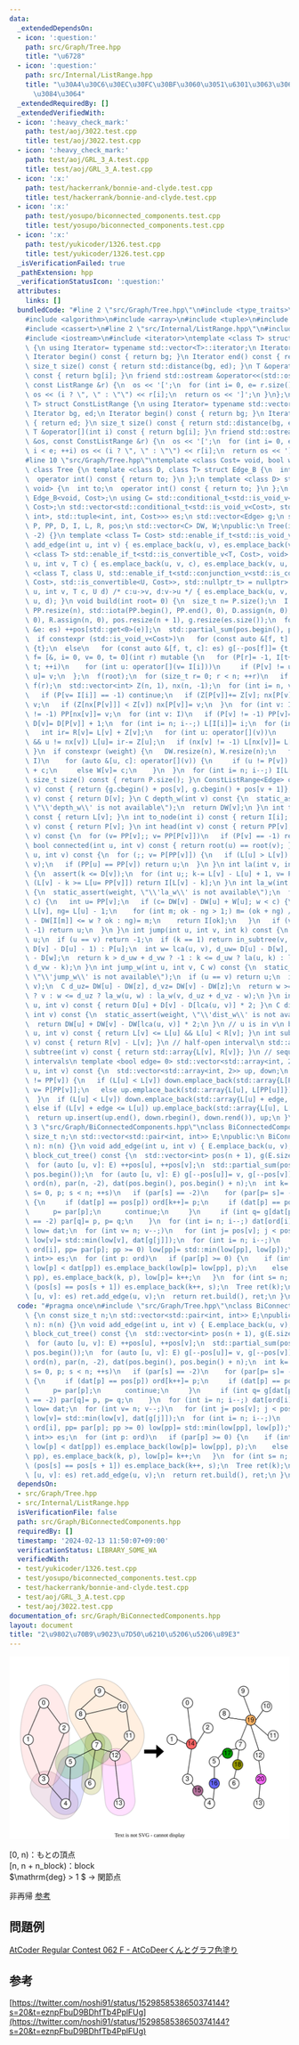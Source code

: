 ```yaml
---
data:
  _extendedDependsOn:
  - icon: ':question:'
    path: src/Graph/Tree.hpp
    title: "\u6728"
  - icon: ':question:'
    path: src/Internal/ListRange.hpp
    title: "\u30A4\u30C6\u30EC\u30FC\u30BF\u3060\u3051\u6301\u3063\u3066\u304A\u304F\
      \u3084\u3064"
  _extendedRequiredBy: []
  _extendedVerifiedWith:
  - icon: ':heavy_check_mark:'
    path: test/aoj/3022.test.cpp
    title: test/aoj/3022.test.cpp
  - icon: ':heavy_check_mark:'
    path: test/aoj/GRL_3_A.test.cpp
    title: test/aoj/GRL_3_A.test.cpp
  - icon: ':x:'
    path: test/hackerrank/bonnie-and-clyde.test.cpp
    title: test/hackerrank/bonnie-and-clyde.test.cpp
  - icon: ':x:'
    path: test/yosupo/biconnected_components.test.cpp
    title: test/yosupo/biconnected_components.test.cpp
  - icon: ':x:'
    path: test/yukicoder/1326.test.cpp
    title: test/yukicoder/1326.test.cpp
  _isVerificationFailed: true
  _pathExtension: hpp
  _verificationStatusIcon: ':question:'
  attributes:
    links: []
  bundledCode: "#line 2 \"src/Graph/Tree.hpp\"\n#include <type_traits>\n#include <cstddef>\n\
    #include <algorithm>\n#include <array>\n#include <tuple>\n#include <numeric>\n\
    #include <cassert>\n#line 2 \"src/Internal/ListRange.hpp\"\n#include <vector>\n\
    #include <iostream>\n#include <iterator>\ntemplate <class T> struct ListRange\
    \ {\n using Iterator= typename std::vector<T>::iterator;\n Iterator bg, ed;\n\
    \ Iterator begin() const { return bg; }\n Iterator end() const { return ed; }\n\
    \ size_t size() const { return std::distance(bg, ed); }\n T &operator[](int i)\
    \ const { return bg[i]; }\n friend std::ostream &operator<<(std::ostream &os,\
    \ const ListRange &r) {\n  os << '[';\n  for (int i= 0, e= r.size(); i < e; ++i)\
    \ os << (i ? \", \" : \"\") << r[i];\n  return os << ']';\n }\n};\ntemplate <class\
    \ T> struct ConstListRange {\n using Iterator= typename std::vector<T>::const_iterator;\n\
    \ Iterator bg, ed;\n Iterator begin() const { return bg; }\n Iterator end() const\
    \ { return ed; }\n size_t size() const { return std::distance(bg, ed); }\n const\
    \ T &operator[](int i) const { return bg[i]; }\n friend std::ostream &operator<<(std::ostream\
    \ &os, const ConstListRange &r) {\n  os << '[';\n  for (int i= 0, e= r.size();\
    \ i < e; ++i) os << (i ? \", \" : \"\") << r[i];\n  return os << ']';\n }\n};\n\
    #line 10 \"src/Graph/Tree.hpp\"\ntemplate <class Cost= void, bool weight= false>\
    \ class Tree {\n template <class D, class T> struct Edge_B {\n  int to;\n  T cost;\n\
    \  operator int() const { return to; }\n };\n template <class D> struct Edge_B<D,\
    \ void> {\n  int to;\n  operator int() const { return to; }\n };\n using Edge=\
    \ Edge_B<void, Cost>;\n using C= std::conditional_t<std::is_void_v<Cost>, std::nullptr_t,\
    \ Cost>;\n std::vector<std::conditional_t<std::is_void_v<Cost>, std::pair<int,\
    \ int>, std::tuple<int, int, Cost>>> es;\n std::vector<Edge> g;\n std::vector<int>\
    \ P, PP, D, I, L, R, pos;\n std::vector<C> DW, W;\npublic:\n Tree(int n): P(n,\
    \ -2) {}\n template <class T= Cost> std::enable_if_t<std::is_void_v<T>, void>\
    \ add_edge(int u, int v) { es.emplace_back(u, v), es.emplace_back(v, u); }\n template\
    \ <class T> std::enable_if_t<std::is_convertible_v<T, Cost>, void> add_edge(int\
    \ u, int v, T c) { es.emplace_back(u, v, c), es.emplace_back(v, u, c); }\n template\
    \ <class T, class U, std::enable_if_t<std::conjunction_v<std::is_convertible<T,\
    \ Cost>, std::is_convertible<U, Cost>>, std::nullptr_t> = nullptr> void add_edge(int\
    \ u, int v, T c, U d) /* c:u->v, d:v->u */ { es.emplace_back(u, v, c), es.emplace_back(v,\
    \ u, d); }\n void build(int root= 0) {\n  size_t n= P.size();\n  I.resize(n),\
    \ PP.resize(n), std::iota(PP.begin(), PP.end(), 0), D.assign(n, 0), L.assign(n,\
    \ 0), R.assign(n, 0), pos.resize(n + 1), g.resize(es.size());\n  for (const auto\
    \ &e: es) ++pos[std::get<0>(e)];\n  std::partial_sum(pos.begin(), pos.end(), pos.begin());\n\
    \  if constexpr (std::is_void_v<Cost>)\n   for (const auto &[f, t]: es) g[--pos[f]]=\
    \ {t};\n  else\n   for (const auto &[f, t, c]: es) g[--pos[f]]= {t, c};\n  auto\
    \ f= [&, i= 0, v= 0, t= 0](int r) mutable {\n   for (P[r]= -1, I[t++]= r; i <\
    \ t; ++i)\n    for (int u: operator[](v= I[i]))\n     if (P[v] != u) P[I[t++]=\
    \ u]= v;\n  };\n  f(root);\n  for (size_t r= 0; r < n; ++r)\n   if (P[r] == -2)\
    \ f(r);\n  std::vector<int> Z(n, 1), nx(n, -1);\n  for (int i= n, v; i--;) {\n\
    \   if (P[v= I[i]] == -1) continue;\n   if (Z[P[v]]+= Z[v]; nx[P[v]] == -1) nx[P[v]]=\
    \ v;\n   if (Z[nx[P[v]]] < Z[v]) nx[P[v]]= v;\n  }\n  for (int v: I)\n   if (nx[v]\
    \ != -1) PP[nx[v]]= v;\n  for (int v: I)\n   if (P[v] != -1) PP[v]= PP[PP[v]],\
    \ D[v]= D[P[v]] + 1;\n  for (int i= n; i--;) L[I[i]]= i;\n  for (int v: I) {\n\
    \   int ir= R[v]= L[v] + Z[v];\n   for (int u: operator[](v))\n    if (u != P[v]\
    \ && u != nx[v]) L[u]= ir-= Z[u];\n   if (nx[v] != -1) L[nx[v]]= L[v] + 1;\n \
    \ }\n  if constexpr (weight) {\n   DW.resize(n), W.resize(n);\n   for (int v:\
    \ I)\n    for (auto &[u, c]: operator[](v)) {\n     if (u != P[v]) DW[u]= DW[v]\
    \ + c;\n     else W[v]= c;\n    }\n  }\n  for (int i= n; i--;) I[L[i]]= i;\n }\n\
    \ size_t size() const { return P.size(); }\n ConstListRange<Edge> operator[](int\
    \ v) const { return {g.cbegin() + pos[v], g.cbegin() + pos[v + 1]}; }\n int depth(int\
    \ v) const { return D[v]; }\n C depth_w(int v) const {\n  static_assert(weight,\
    \ \"\\'depth_w\\' is not available\");\n  return DW[v];\n }\n int to_seq(int v)\
    \ const { return L[v]; }\n int to_node(int i) const { return I[i]; }\n int parent(int\
    \ v) const { return P[v]; }\n int head(int v) const { return PP[v]; }\n int root(int\
    \ v) const {\n  for (v= PP[v];; v= PP[P[v]])\n   if (P[v] == -1) return v;\n }\n\
    \ bool connected(int u, int v) const { return root(u) == root(v); }\n int lca(int\
    \ u, int v) const {\n  for (;; v= P[PP[v]]) {\n   if (L[u] > L[v]) std::swap(u,\
    \ v);\n   if (PP[u] == PP[v]) return u;\n  }\n }\n int la(int v, int k) const\
    \ {\n  assert(k <= D[v]);\n  for (int u;; k-= L[v] - L[u] + 1, v= P[u])\n   if\
    \ (L[v] - k >= L[u= PP[v]]) return I[L[v] - k];\n }\n int la_w(int v, C w) const\
    \ {\n  static_assert(weight, \"\\'la_w\\' is not available\");\n  for (C c;; w-=\
    \ c) {\n   int u= PP[v];\n   if (c= DW[v] - DW[u] + W[u]; w < c) {\n    int ok=\
    \ L[v], ng= L[u] - 1;\n    for (int m; ok - ng > 1;) m= (ok + ng) / 2, (DW[v]\
    \ - DW[I[m]] <= w ? ok : ng)= m;\n    return I[ok];\n   }\n   if (v= P[u]; v ==\
    \ -1) return u;\n  }\n }\n int jump(int u, int v, int k) const {\n  if (!k) return\
    \ u;\n  if (u == v) return -1;\n  if (k == 1) return in_subtree(v, u) ? la(v,\
    \ D[v] - D[u] - 1) : P[u];\n  int w= lca(u, v), d_uw= D[u] - D[w], d_vw= D[v]\
    \ - D[w];\n  return k > d_uw + d_vw ? -1 : k <= d_uw ? la(u, k) : la(v, d_uw +\
    \ d_vw - k);\n }\n int jump_w(int u, int v, C w) const {\n  static_assert(weight,\
    \ \"\\'jump_w\\' is not available\");\n  if (u == v) return u;\n  int z= lca(u,\
    \ v);\n  C d_uz= DW[u] - DW[z], d_vz= DW[v] - DW[z];\n  return w >= d_uz + d_vz\
    \ ? v : w <= d_uz ? la_w(u, w) : la_w(v, d_uz + d_vz - w);\n }\n int dist(int\
    \ u, int v) const { return D[u] + D[v] - D[lca(u, v)] * 2; }\n C dist_w(int u,\
    \ int v) const {\n  static_assert(weight, \"\\'dist_w\\' is not available\");\n\
    \  return DW[u] + DW[v] - DW[lca(u, v)] * 2;\n }\n // u is in v\n bool in_subtree(int\
    \ u, int v) const { return L[v] <= L[u] && L[u] < R[v]; }\n int subtree_size(int\
    \ v) const { return R[v] - L[v]; }\n // half-open interval\n std::array<int, 2>\
    \ subtree(int v) const { return std::array{L[v], R[v]}; }\n // sequence of closed\
    \ intervals\n template <bool edge= 0> std::vector<std::array<int, 2>> path(int\
    \ u, int v) const {\n  std::vector<std::array<int, 2>> up, down;\n  while (PP[u]\
    \ != PP[v]) {\n   if (L[u] < L[v]) down.emplace_back(std::array{L[PP[v]], L[v]}),\
    \ v= P[PP[v]];\n   else up.emplace_back(std::array{L[u], L[PP[u]]}), u= P[PP[u]];\n\
    \  }\n  if (L[u] < L[v]) down.emplace_back(std::array{L[u] + edge, L[v]});\n \
    \ else if (L[v] + edge <= L[u]) up.emplace_back(std::array{L[u], L[v] + edge});\n\
    \  return up.insert(up.end(), down.rbegin(), down.rend()), up;\n }\n};\n#line\
    \ 3 \"src/Graph/BiConnectedComponents.hpp\"\nclass BiConnectedComponents {\n const\
    \ size_t n;\n std::vector<std::pair<int, int>> E;\npublic:\n BiConnectedComponents(int\
    \ n): n(n) {}\n void add_edge(int u, int v) { E.emplace_back(u, v); }\n Tree<void>\
    \ block_cut_tree() const {\n  std::vector<int> pos(n + 1), g(E.size() * 2);\n\
    \  for (auto [u, v]: E) ++pos[u], ++pos[v];\n  std::partial_sum(pos.begin(), pos.end(),\
    \ pos.begin());\n  for (auto [u, v]: E) g[--pos[u]]= v, g[--pos[v]]= u;\n  std::vector<int>\
    \ ord(n), par(n, -2), dat(pos.begin(), pos.begin() + n);\n  int k= 0;\n  for (int\
    \ s= 0, p; s < n; ++s)\n   if (par[s] == -2)\n    for (par[p= s]= -1; p >= 0;)\
    \ {\n     if (dat[p] == pos[p]) ord[k++]= p;\n     if (dat[p] == pos[p + 1]) {\n\
    \      p= par[p];\n      continue;\n     }\n     if (int q= g[dat[p]++]; par[q]\
    \ == -2) par[q]= p, p= q;\n    }\n  for (int i= n; i--;) dat[ord[i]]= i;\n  auto\
    \ low= dat;\n  for (int v= n; v--;)\n   for (int j= pos[v]; j < pos[v + 1]; ++j)\
    \ low[v]= std::min(low[v], dat[g[j]]);\n  for (int i= n; i--;)\n   if (int p=\
    \ ord[i], pp= par[p]; pp >= 0) low[pp]= std::min(low[pp], low[p]);\n  std::vector<std::pair<int,\
    \ int>> es;\n  for (int p: ord)\n   if (par[p] >= 0) {\n    if (int pp= par[p];\
    \ low[p] < dat[pp]) es.emplace_back(low[p]= low[pp], p);\n    else es.emplace_back(k,\
    \ pp), es.emplace_back(k, p), low[p]= k++;\n   }\n  for (int s= n; s--;)\n   if\
    \ (pos[s] == pos[s + 1]) es.emplace_back(k++, s);\n  Tree ret(k);\n  for (auto\
    \ [u, v]: es) ret.add_edge(u, v);\n  return ret.build(), ret;\n }\n};\n"
  code: "#pragma once\n#include \"src/Graph/Tree.hpp\"\nclass BiConnectedComponents\
    \ {\n const size_t n;\n std::vector<std::pair<int, int>> E;\npublic:\n BiConnectedComponents(int\
    \ n): n(n) {}\n void add_edge(int u, int v) { E.emplace_back(u, v); }\n Tree<void>\
    \ block_cut_tree() const {\n  std::vector<int> pos(n + 1), g(E.size() * 2);\n\
    \  for (auto [u, v]: E) ++pos[u], ++pos[v];\n  std::partial_sum(pos.begin(), pos.end(),\
    \ pos.begin());\n  for (auto [u, v]: E) g[--pos[u]]= v, g[--pos[v]]= u;\n  std::vector<int>\
    \ ord(n), par(n, -2), dat(pos.begin(), pos.begin() + n);\n  int k= 0;\n  for (int\
    \ s= 0, p; s < n; ++s)\n   if (par[s] == -2)\n    for (par[p= s]= -1; p >= 0;)\
    \ {\n     if (dat[p] == pos[p]) ord[k++]= p;\n     if (dat[p] == pos[p + 1]) {\n\
    \      p= par[p];\n      continue;\n     }\n     if (int q= g[dat[p]++]; par[q]\
    \ == -2) par[q]= p, p= q;\n    }\n  for (int i= n; i--;) dat[ord[i]]= i;\n  auto\
    \ low= dat;\n  for (int v= n; v--;)\n   for (int j= pos[v]; j < pos[v + 1]; ++j)\
    \ low[v]= std::min(low[v], dat[g[j]]);\n  for (int i= n; i--;)\n   if (int p=\
    \ ord[i], pp= par[p]; pp >= 0) low[pp]= std::min(low[pp], low[p]);\n  std::vector<std::pair<int,\
    \ int>> es;\n  for (int p: ord)\n   if (par[p] >= 0) {\n    if (int pp= par[p];\
    \ low[p] < dat[pp]) es.emplace_back(low[p]= low[pp], p);\n    else es.emplace_back(k,\
    \ pp), es.emplace_back(k, p), low[p]= k++;\n   }\n  for (int s= n; s--;)\n   if\
    \ (pos[s] == pos[s + 1]) es.emplace_back(k++, s);\n  Tree ret(k);\n  for (auto\
    \ [u, v]: es) ret.add_edge(u, v);\n  return ret.build(), ret;\n }\n};"
  dependsOn:
  - src/Graph/Tree.hpp
  - src/Internal/ListRange.hpp
  isVerificationFile: false
  path: src/Graph/BiConnectedComponents.hpp
  requiredBy: []
  timestamp: '2024-02-13 11:50:07+09:00'
  verificationStatus: LIBRARY_SOME_WA
  verifiedWith:
  - test/yukicoder/1326.test.cpp
  - test/yosupo/biconnected_components.test.cpp
  - test/hackerrank/bonnie-and-clyde.test.cpp
  - test/aoj/GRL_3_A.test.cpp
  - test/aoj/3022.test.cpp
documentation_of: src/Graph/BiConnectedComponents.hpp
layout: document
title: "2\u9802\u70B9\u9023\u7D50\u6210\u5206\u5206\u89E3"
---
```


![bct.svg](https://github.com/hashiryo/Library/blob/master/img/bct.svg?raw=true)

[0, n)：もとの頂点 \
[n, n + n_block)：block\
$\mathrm{deg} > 1 $ $\rightarrow$ 関節点


非再帰 [参考](https://nachiavivias.github.io/cp-library/column/2022/01.html)
## 問題例
[AtCoder Regular Contest 062 F - AtCoDeerくんとグラフ色塗り](https://atcoder.jp/contests/arc062/tasks/arc062_d)
## 参考
[https://twitter.com/noshi91/status/1529858538650374144?s=20&t=eznpFbuD9BDhfTb4PplFUg](https://twitter.com/noshi91/status/1529858538650374144?s=20&t=eznpFbuD9BDhfTb4PplFUg)